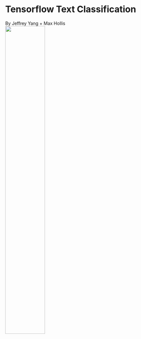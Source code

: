 # Tensorflow Text Classification
<div> By Jeffrey Yang + Max Hollis </div>
<img center = "middle" height = "50%" width = "50%" src="https://cdn-images-1.medium.com/max/1200/1*37N7BHNaEsXPaerNQ8wBdA.png">
